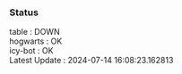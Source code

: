 ### Status


table : DOWN  
hogwarts : OK  
icy-bot : OK  
Latest Update : 2024-07-14 16:08:23.162813
